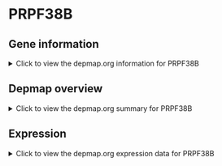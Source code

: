 <h1>PRPF38B</h1>

<h2>Gene information</h2>
<details>
  <summary>Click to view the depmap.org information for PRPF38B</summary>
  <p><a href="https://depmap.org/portal/gene/PRPF38B?tab=about" target="_BLANK">Open page in a new tab...</a></p>
  <iframe src="https://depmap.org/portal/gene/PRPF38B?tab=about" style="border:none;width:100%;height:800px"></iframe>
</details>

<h2>Depmap overview</h2>
<details>
  <summary>Click to view the depmap.org summary for PRPF38B</summary>
  <p><a href="https://depmap.org/portal/gene/PRPF38B?tab=overview" target="_BLANK">Open page in a new tab...</a></p>
  <iframe src="https://depmap.org/portal/gene/PRPF38B?tab=overview" style="border:none;width:100%;height:800px"></iframe>
</details>

<h2>Expression</h2>
<details>
  <summary>Click to view the depmap.org expression data for PRPF38B</summary>
  <p><a href="https://depmap.org/portal/gene/PRPF38B?tab=characterization" target="_BLANK">Open page in a new tab...</a></p>
  <iframe src="https://depmap.org/portal/gene/PRPF38B?tab=characterization" style="border:none;width:100%;height:800px"></iframe>
</details>


<!--
<h2>Reactome Pathway diagram</h2>
<details>
  <summary>Click to view the Reactome pathway for PRPF38B</summary>
  <p><a href="PURL" target="_BLANK">Open page in a new tab...</a></p>
  PNAME
</details>
-->


